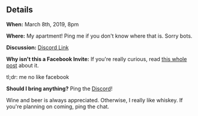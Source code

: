 ## Details

**When:** March 8th, 2019, 8pm

**Where:** My apartment! Ping me if you don't know where that is.  Sorry bots.

**Discussion:** [Discord Link](https://discord.gg/995QRQf)

**Why isn't this a Facebook Invite:** If you're really curious, read [this whole post](/blog/2019/02/11/facebook-event-alternatives) about it.

tl;dr: me no like facebook

**Should I bring anything?** Ping the [Discord](https://discord.gg/995QRQf)!

Wine and beer is always appreciated.
Otherwise, I really like whiskey.
If you're planning on coming, ping the chat.